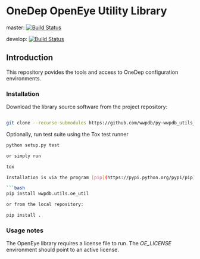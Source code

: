 # OneDep OpenEye Utility Library

master: [![Build Status](https://dev.azure.com/wwPDB/wwPDB%20Python%20Projects/_apis/build/status/wwPDB.py-wwpdb_utils_oe_util?branchName=master)](https://dev.azure.com/wwPDB/wwPDB%20Python%20Projects/_build/latest?definitionId=9&branchName=master)

develop: [![Build Status](https://dev.azure.com/wwPDB/wwPDB%20Python%20Projects/_apis/build/status/wwPDB.py-wwpdb_utils_oe_util?branchName=develop)](https://dev.azure.com/wwPDB/wwPDB%20Python%20Projects/_build/latest?definitionId=9&branchName=develop)

## Introduction

This repository povides the tools and access to OneDep configuration environments.

### Installation

Download the library source software from the project repository:

```bash

git clone --recurse-submodules https://github.com/wwpdb/py-wwpdb_utils_oe_util.git

```

Optionally, run test suite using the Tox test runner

```bash
python setup.py test

or simply run

tox

Installation is via the program [pip](https://pypi.python.org/pypi/pip).

```bash
pip install wwpdb.utils.oe_util

or from the local repository:

pip install .
```

### Usage notes

The OpenEye library requires a license file to run. The *OE_LICENSE* environment should point to an active license.